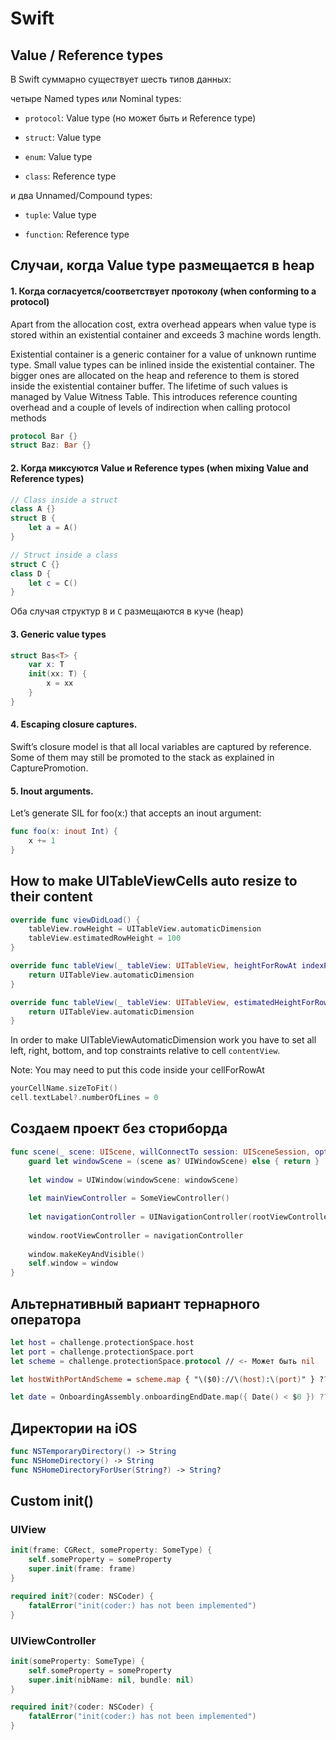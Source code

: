 # Swift

## Value / Reference types

В Swift суммарно существует шесть типов данных:

четыре Named types или Nominal types:

- `protocol`: Value type (но может быть и Reference type)

- `struct`: Value type

- `enum`: Value type

- `class`: Reference type

и два Unnamed/Compound types:

- `tuple`: Value type

- `function`: Reference type

## Случаи, когда Value type размещается в heap

#### 1. Когда согласуется/соответствует протоколу (when conforming to a protocol)

Apart from the allocation cost, extra overhead appears when value type is stored within an existential container and exceeds 3 machine words length.

Existential container is a generic container for a value of unknown runtime type. Small value types can be inlined inside the existential container. The bigger ones are allocated on the heap and reference to them is stored inside the existential container buffer. The lifetime of such values is managed by Value Witness Table. This introduces reference counting overhead and a couple of levels of indirection when calling protocol methods

```swift
protocol Bar {}
struct Baz: Bar {}
```

#### 2. Когда миксуются Value и Reference types (when mixing Value and Reference types)

```swift
// Class inside a struct
class A {}
struct B {
    let a = A()
}

// Struct inside a class
struct C {}
class D {
    let c = C()
}
```

Оба случая структур `B` и `C` размещаются в куче (heap)

#### 3. Generic value types

```swift
struct Bas<T> {
    var x: T
    init(xx: T) {
        x = xx
    }
}
```

#### 4. Escaping closure captures.

Swift’s closure model is that all local variables are captured by reference. Some of them may still be promoted to the stack as explained in CapturePromotion.

#### 5. Inout arguments.

Let’s generate SIL for foo(x:) that accepts an inout argument:

```swift
func foo(x: inout Int) {
    x += 1
}
```

## How to make UITableViewCells auto resize to their content

```swift
override func viewDidLoad() {
    tableView.rowHeight = UITableView.automaticDimension
    tableView.estimatedRowHeight = 100
}
```
```swift
override func tableView(_ tableView: UITableView, heightForRowAt indexPath: IndexPath) -> CGFloat {
    return UITableView.automaticDimension
}
```
```swift
override func tableView(_ tableView: UITableView, estimatedHeightForRowAt indexPath: IndexPath) -> CGFloat {
    return UITableView.automaticDimension
}
```
In order to make UITableViewAutomaticDimension work you have to set all left, right, bottom, and top constraints relative to cell `contentView`.

Note: You may need to put this code inside your cellForRowAt

```swift
yourCellName.sizeToFit()
cell.textLabel?.numberOfLines = 0
```

## Создаем проект без сториборда

```swift
func scene(_ scene: UIScene, willConnectTo session: UISceneSession, options connectionOptions: UIScene.ConnectionOptions) {
    guard let windowScene = (scene as? UIWindowScene) else { return }
        
    let window = UIWindow(windowScene: windowScene)
        
    let mainViewController = SomeViewController()
        
    let navigationController = UINavigationController(rootViewController: mainViewController)
        
    window.rootViewController = navigationController
        
    window.makeKeyAndVisible()
    self.window = window
}
```

## Альтернативный вариант тернарного оператора

```swift
let host = challenge.protectionSpace.host
let port = challenge.protectionSpace.port
let scheme = challenge.protectionSpace.protocol // <- Может быть nil

let hostWithPortAndScheme = scheme.map { "\($0)://\(host):\(port)" } ?? "\(host):\(port)"
```

```swift
let date = OnboardingAssembly.onboardingEndDate.map({ Date() < $0 }) ?? true
```

## Директории на iOS

```swift
func NSTemporaryDirectory() -> String
func NSHomeDirectory() -> String
func NSHomeDirectoryForUser(String?) -> String?
```

## Custom init()

### UIView

```swift
init(frame: CGRect, someProperty: SomeType) {
    self.someProperty = someProperty
    super.init(frame: frame)
}

required init?(coder: NSCoder) {
    fatalError("init(coder:) has not been implemented")
}
```

### UIViewController

```swift
init(someProperty: SomeType) {
    self.someProperty = someProperty
    super.init(nibName: nil, bundle: nil)
}

required init?(coder: NSCoder) {
    fatalError("init(coder:) has not been implemented")
}
```